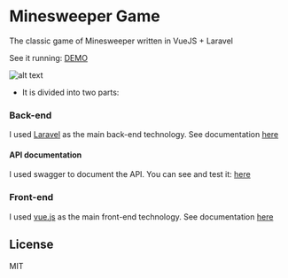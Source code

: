# Minesweeper Game

The classic game of Minesweeper written in VueJS + Laravel

See it running: [DEMO](http://138.68.9.12:3000/)

![alt text](https://user-images.githubusercontent.com/8799407/28038590-1249f3be-6585-11e7-8957-dc2f2101c234.png)

- It is divided into two parts:

### Back-end
I used [Laravel](https://laravel.com/) as the main back-end technology. See documentation [here](https://github.com/jhoansebastianlara/minesweeper-game/tree/master/backend)

#### API documentation
I used swagger to document the API. You can see and test it: [here](https://github.com/jhoansebastianlara/minesweeper-game/tree/master/swagger)

### Front-end
I used [vue.js](https://vuejs.org) as the main front-end technology. See documentation [here](https://github.com/jhoansebastianlara/minesweeper-game/tree/master/frontend/)


## License
MIT
